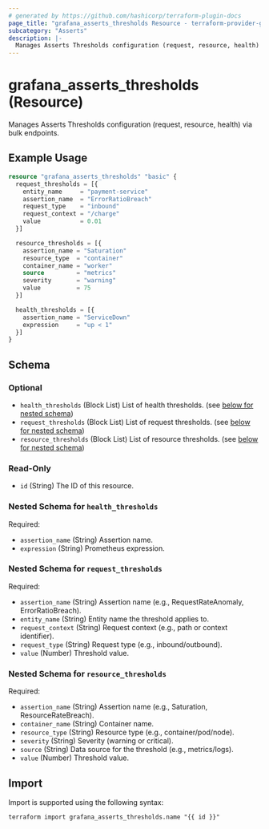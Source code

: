 ```yaml
---
# generated by https://github.com/hashicorp/terraform-plugin-docs
page_title: "grafana_asserts_thresholds Resource - terraform-provider-grafana"
subcategory: "Asserts"
description: |-
  Manages Asserts Thresholds configuration (request, resource, health) via bulk endpoints.
---
```


# grafana_asserts_thresholds (Resource)

Manages Asserts Thresholds configuration (request, resource, health) via bulk endpoints.

## Example Usage

```terraform
resource "grafana_asserts_thresholds" "basic" {
  request_thresholds = [{
    entity_name     = "payment-service"
    assertion_name  = "ErrorRatioBreach"
    request_type    = "inbound"
    request_context = "/charge"
    value           = 0.01
  }]

  resource_thresholds = [{
    assertion_name = "Saturation"
    resource_type  = "container"
    container_name = "worker"
    source         = "metrics"
    severity       = "warning"
    value          = 75
  }]

  health_thresholds = [{
    assertion_name = "ServiceDown"
    expression     = "up < 1"
  }]
}
```

<!-- schema generated by tfplugindocs -->
## Schema

### Optional

- `health_thresholds` (Block List) List of health thresholds. (see [below for nested schema](#nestedblock--health_thresholds))
- `request_thresholds` (Block List) List of request thresholds. (see [below for nested schema](#nestedblock--request_thresholds))
- `resource_thresholds` (Block List) List of resource thresholds. (see [below for nested schema](#nestedblock--resource_thresholds))

### Read-Only

- `id` (String) The ID of this resource.

<a id="nestedblock--health_thresholds"></a>
### Nested Schema for `health_thresholds`

Required:

- `assertion_name` (String) Assertion name.
- `expression` (String) Prometheus expression.


<a id="nestedblock--request_thresholds"></a>
### Nested Schema for `request_thresholds`

Required:

- `assertion_name` (String) Assertion name (e.g., RequestRateAnomaly, ErrorRatioBreach).
- `entity_name` (String) Entity name the threshold applies to.
- `request_context` (String) Request context (e.g., path or context identifier).
- `request_type` (String) Request type (e.g., inbound/outbound).
- `value` (Number) Threshold value.


<a id="nestedblock--resource_thresholds"></a>
### Nested Schema for `resource_thresholds`

Required:

- `assertion_name` (String) Assertion name (e.g., Saturation, ResourceRateBreach).
- `container_name` (String) Container name.
- `resource_type` (String) Resource type (e.g., container/pod/node).
- `severity` (String) Severity (warning or critical).
- `source` (String) Data source for the threshold (e.g., metrics/logs).
- `value` (Number) Threshold value.

## Import

Import is supported using the following syntax:

```shell
terraform import grafana_asserts_thresholds.name "{{ id }}"
```

